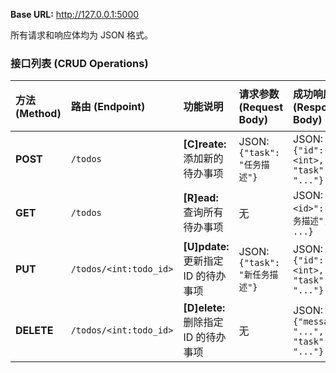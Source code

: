 **Base URL:** http://127.0.0.1:5000

所有请求和响应体均为 JSON 格式。

### 接口列表 (CRUD Operations)

| 方法 (Method) | 路由 (Endpoint) | 功能说明 | 请求参数 (Request Body) | 成功响应 (Response Body) | 状态码 |
| :--- | :--- | :--- | :--- | :--- | :--- |
| **POST** | `/todos` | **[C]reate:** 添加新的待办事项 | JSON: `{"task": "任务描述"}` | JSON: `{"id": <int>, "task": "..."}` | `201` |
| **GET** | `/todos` | **[R]ead:** 查询所有待办事项 | 无 | JSON: `{"<id>": "任务描述", ...}` | `200` |
| **PUT** | `/todos/<int:todo_id>` | **[U]pdate:** 更新指定 ID 的待办事项 | JSON: `{"task": "新任务描述"}` | JSON: `{"id": <int>, "task": "..."}` | `200` |
| **DELETE** | `/todos/<int:todo_id>` | **[D]elete:** 删除指定 ID 的待办事项 | 无 | JSON: `{"message": "...", "task": "..."}` | `200` |